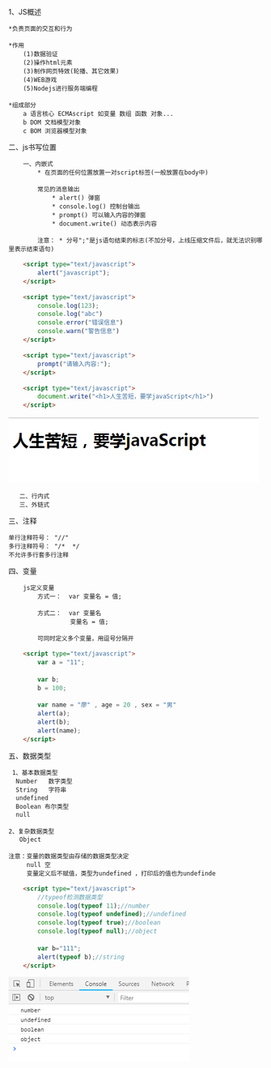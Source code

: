 1、JS概述

    *负责页面的交互和行为
    
    *作用
        (1)数据验证
        (2)操作html元素
        (3)制作网页特效(轮播、其它效果)
        (4)WEB游戏
        (5)Nodejs进行服务端编程
        
    *组成部分
        a 语言核心 ECMAscript 如变量 数组 函数 对象...
        b DOM 文档模型对象
        c BOM 浏览器模型对象
        
二、js书写位置

        一、内嵌式
            * 在页面的任何位置放置一对script标签(一般放置在body中)
            
            常见的消息输出
                * alert() 弹窗
                * console.log() 控制台输出
                * prompt() 可以输入内容的弹窗
                * document.write() 动态表示内容
                
            注意： * 分号";"是js语句结束的标志(不加分号，上线压缩文件后，就无法识别哪里表示结束语句)
```html
	<script type="text/javascript">
		alert("javascript");
	</script>
```

```html
	<script type="text/javascript">
		console.log(123);
		console.log("abc")
		console.error("错误信息")
		console.warn("警告信息")
	</script>
```

```html
	<script type="text/javascript">
		prompt("请输入内容:");
	</script>
```

```html
	<script type="text/javascript">
		document.write("<h1>人生苦短，要学javaScript</h1>")
	</script>
```
![](../picture/00.png)

       二、行内式
       三、外链式
        
三、注释

    单行注释符号： "//"
    多行注释符号： "/*  */
    不允许多行套多行注释

四、变量
        
        js定义变量
            方式一：  var 变量名 = 值;
            
            方式二：  var 变量名
                     变量名 = 值;
                     
            可同时定义多个变量，用逗号分隔开
                    
```html
	<script type="text/javascript">
		var a = "11";

		var b;
		b = 100;

		var name = "廖" , age = 20 , sex = "男" 
		alert(a);
		alert(b);
		alert(name);
	</script>
```

五、数据类型

     1、基本数据类型
      Number   数字类型
      String   字符串
      undefined 
      Boolean 布尔类型
      null
        
    2、复杂数据类型
       Object
     
    注意：变量的数据类型由存储的数据类型决定
         null 空
         变量定义后不赋值，类型为undefined ，打印后的值也为undefinde
            
```html
    <script type="text/javascript">
		//typeof检测数据类型
		console.log(typeof 11);//number
		console.log(typeof undefined);//undefined
		console.log(typeof true);//boolean
		console.log(typeof null);//object

		var b="111";
		alert(typeof b);//string 
	</script>
```

![数据类型](../picture/JS03.png)



    

        